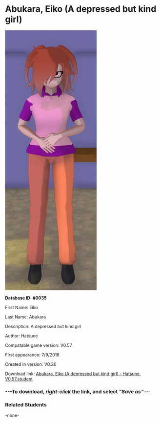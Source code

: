 # Abukara, Eiko (A depressed but kind girl)

<img src="../../Files/Images/Abukara, Eiko (A depressed but kind girl).png" title="Abukara, Eiko (A depressed but kind girl) - Hatsune, V0.57">

**Database ID: #0035**

First Name: Eiko

Last Name: Abukara

Description: A depressed but kind girl

Author: Hatsune

Compatable game version: V0.57

First appearance: 7/9/2018

Created in version: V0.26

Download link: <a href="https://raw.githubusercontent.com/Arbiter1223/Daigaku-Gurashi-Custom-Students/master/Files/Student%20Files/Abukara%2C%20Eiko%20(A%20depressed%20but%20kind%20girl)%20-%20Hatsune%2C%20V0.57.student">Abukara, Eiko (A depressed but kind girl) - Hatsune, V0.57.student</a>

### ---**To download, _right-click_ the link, and select _"Save as"_**---

### Related Students

-none-
